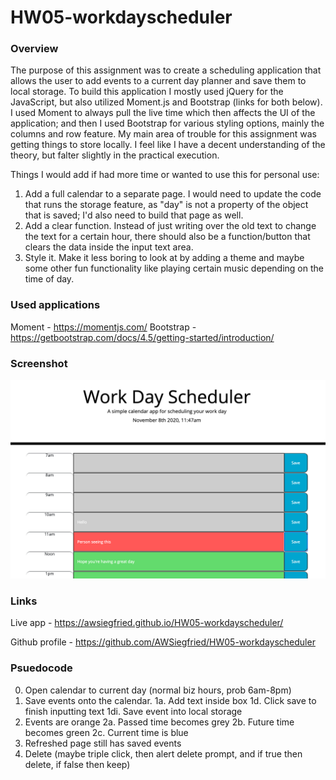 # HW05-workdayscheduler

### Overview
The purpose of this assignment was to create a scheduling application that allows the user to add events to a current day planner and save them to local storage.  To build this application I mostly used  jQuery for the JavaScript, but also utilized Moment.js and Bootstrap (links for both below).  I used Moment to always pull the live time which then affects the UI of the application; and then I used Bootstrap for various styling options, mainly the columns and row feature.  My main area of trouble for this assignment was getting things to store locally.  I feel like I have a decent understanding of the theory, but falter slightly in the practical execution. 

Things I would add if had more time or wanted to use this for personal use:
1. Add a full calendar to a separate page. I would need to update the code that runs the storage feature, as "day" is not a property of the object that is saved; I'd also need to build that page as well.
2. Add a clear function.  Instead of just writing over the old text to change the text for a certain hour, there should also be a function/button that clears the data inside the input text area. 
3. Style it.  Make it less boring to look at by adding a theme and maybe some other fun functionality like playing certain music depending on the time of day.

### Used applications
Moment - https://momentjs.com/
Bootstrap - https://getbootstrap.com/docs/4.5/getting-started/introduction/

### Screenshot
![screenshot](/Assets/workdayscheduler.png?raw=true)

### Links
Live app - https://awsiegfried.github.io/HW05-workdayscheduler/

Github profile - https://github.com/AWSiegfried/HW05-workdayscheduler 

### Psuedocode
0. Open calendar to current day (normal biz hours, prob 6am-8pm)
1. Save events onto the calendar. 
1a. Add text inside box 
1d. Click save to finish inputting text
1di. Save event into local storage
2. Events are orange
2a. Passed time becomes grey
2b. Future time becomes green
2c. Current time is blue
3. Refreshed page still has saved events
4. Delete (maybe triple click, then alert delete prompt, and if true then delete, if false then keep)